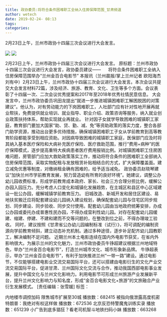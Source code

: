 ```yaml
---
title: 政协委员:将符合条件困难职工全纳入住房保障范围_甘肃频道
author: wetech
date: 2019-02-24- 08:13
tags: 
categories: 
---
```

2月23日上午，兰州市政协十四届三次会议进行大会发言。
<!-- more -->
                
<img align="center" border="0" src="http://p3.ifengimg.com/a/2019_09/93f4ca5c532483f_size76_w400_h266.jpg" />
                
<img align="center" border="0" src="http://p2.ifengimg.com/a/2016/0810/204c433878d5cf9size1_w16_h16.png" />
                
            
2月23日上午，兰州市政协十四届三次会议进行大会发言。
原标题：兰州市政协十四届三次会议进行大会发言，政协委员建议——
     将符合条件困难职工全纳入住房保障范围举办“兰州金百合电影节”
本报讯（兰州晨报/掌上兰州记者 欧阳海杰 刘有中）2月23日上午，兰州市政协十四届三次会议进行大会发言。本次会议共提交大会发言材料72篇，涉及经济、旅游、教育、文化、卫生等多个方面。会议表彰了十四届一次、二次会议优秀提案和2017年至2018年优秀社情民意信息。
大会发言中，兰州市政协委员巩田龙提出“就进一步推进城镇困难职工解困脱困的对策建议”。他认为，对有劳动能力的下岗困难职工，人社部门应有针对性地开展再就业帮扶，免费提供就业培训、就业指导、职业介绍、政策咨询等服务，纳入就业创业政策扶持体系，帮助实现就业再就业。
针对因子女就学导致困难的城镇职工家庭，教育部门要加大国家“助、贷、勤、减、免”等资助政策的落实力度，整合各部门助学资源，推动出台更多优待措施，确保城镇困难职工子女从学前教育到高等教育阶段都能享受到相应资助。对因病导致困难的城镇职工家庭，医保部门应及时将其纳入基本医疗保险和大病补充医疗保险、医疗救助范围，推行“费用+病种”的医疗保障模式，逐步提高重特大疾病患者医疗费用报销比例。对城镇困难职工住房困难问题，房管部门应加大救助政策落实工作，推动将符合条件的困难职工全部纳入住房保障范围，采取实物配租与发放租赁补贴相结合的方式，扩大保障覆盖面。建立减免优惠等制度，对缴纳租金确有困难的，给予适当减免。
政协委员赵晓琴建议“加快兰州市学前教育发展，努力营造幼有所育的良好环境”。她建议，调整公办幼儿园收费标准，形成学前教育成本政府、家长、社会三方合理分担比例，缓解公办园入园压力。充分考虑人口变化和城镇化发展趋势，在主城区和县区中心区域建设一批公办园，缓解城镇学前教育压力。
旧城改造、新城开发和居住区建设、易地扶贫搬迁应将配套建设幼儿园纳入建设规划，确保配套幼儿园与住宅区同步规划、同步建设、同步验收、同步交付使用。配套幼儿园由当地政府统筹安排，办成公办园或委托办成普惠性民办园，不得办成营利性幼儿园。对存在配套幼儿园缓建、缩建、停建、不建和建而不交等问题的，在整改到位之前，不得办理竣工验收。
同时，建议按照《甘肃省公办幼儿园编制标准（试行）》，将可调配的编制资源向学前教育倾斜，建立动态补充机制。通过多种途径，逐步补足配齐幼儿园教职工，解决编制不足问题。
近期兰州本土电影连续在国内外电影节获奖，在省内外影响很大。为展示兰州的文化魅力，兰州市政协委员牛铮超建议根据兰州地域特色，举办“兰州金百合电影节”，打造兰州城市文化、城市形象新品牌。
牛铮超表示，举办“兰州金百合电影节”，有利于加快推进兰州“一带一路”建设。通过电影节，不仅能够搭建电影业交流交易国际平台，还可以搭建由电影衍生的文化产业交流交易国际平台，促进甘肃、兰州国际文化交流与合作，推动我国西部电影事业发展，提升中国文化与兰州文化影响力。利用电影节可形成兰州旅游产业发展新平台，提升兰州文化影响力与知名度，形成“金百合电影文化+旅游”的文旅融合产业衍生发展模式。
[责任编辑：张雪媛]
标签：
 
             
内地楼市调控加码 限售城市扩展至30城
播放数：682415
被指向俄泄露高度机密 特朗普：我绝对有权这样做
播放数：672536
北京反恐特警魔鬼训练实录
播放数：651239
小广告到底多猖狂？看老司机智斗地铁扫码小妹
播放数：663268
